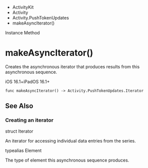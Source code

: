 

- ActivityKit
- Activity
- Activity.PushTokenUpdates
-  makeAsyncIterator() 

Instance Method

# makeAsyncIterator()

Creates the asynchronous iterator that produces results from this asynchronous sequence.

iOS 16.1+iPadOS 16.1+

``` source
func makeAsyncIterator() -> Activity.PushTokenUpdates.Iterator
```

## See Also

### Creating an iterator

struct Iterator

An iterator for accessing individual data entries from the series.

typealias Element

The type of element this asynchronous sequence produces.

